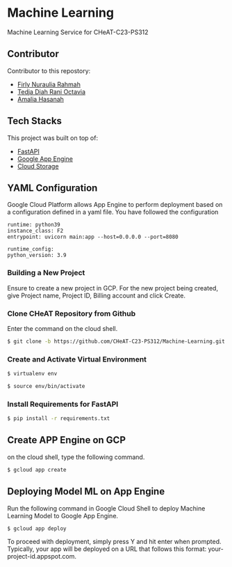 # Machine Learning
Machine Learning Service for CHeAT-C23-PS312

## Contributor
Contributor to this repostory:

- [Firly Nuraulia Rahmah](https://github.com/firlynuraulia)
- [Tedja Diah Rani Octavia](https://github.com/ranioc)
- [Amalia Hasanah](https://github.com/amaliahsn14)

## Tech Stacks

This project was built on top of:

- [FastAPI](https://fastapi.tiangolo.com/)
- [Google App Engine](https://cloud.google.com/appengine)
- [Cloud Storage](https://console.cloud.google.com/storage)


## YAML Configuration 

Google Cloud Platform allows App Engine to perform deployment based on a configuration defined in a yaml file. You have followed the configuration

   ```
   runtime: python39
   instance_class: F2
   entrypoint: uvicorn main:app --host=0.0.0.0 --port=8080

   runtime_config:
   python_version: 3.9
   ```

### Building a New Project

Ensure to create a new project in GCP. For the new project being created, give Project name, Project ID, Billing account and click Create.

### Clone CHeAT Repository from Github

Enter the command on the cloud shell.

```bash
$ git clone -b https://github.com/CHeAT-C23-PS312/Machine-Learning.git
```

### Create and Activate Virtual Environment

```bash
$ virtualenv env
```

```bash
$ source env/bin/activate
```

### Install Requirements for FastAPI

```bash
$ pip install -r requirements.txt
```

## Create APP Engine on GCP

on the cloud shell, type the following command.

```bash
$ gcloud app create
```

## Deploying Model ML on App Engine

Run the following command in Google Cloud Shell to deploy Machine Learning Model to Google App Engine.

```bash
$ gcloud app deploy
```

To proceed with deployment, simply press Y and hit enter when prompted. Typically, your app will be deployed on a URL that follows this format: your-project-id.appspot.com.
